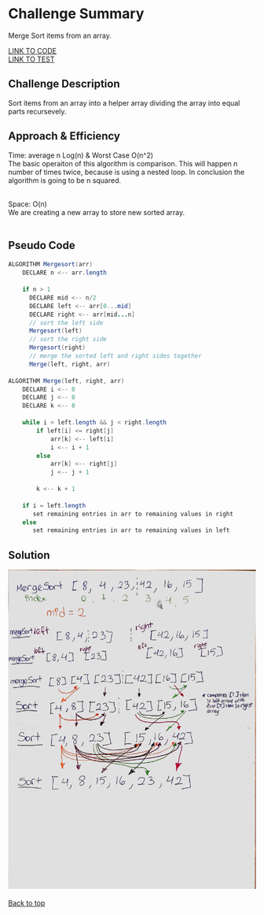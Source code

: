 # Challenge Summary
Merge Sort items from an array. 

[LINK TO CODE](https://github.com/daesy13/data-structures-and-algorithms/blob/master/code401challenges/src/main/java/code401challenges/mergeSort/MergeSort.java)</br>
[LINK TO TEST](https://github.com/daesy13/data-structures-and-algorithms/blob/master/code401challenges/src/test/java/code401challenges/mergeSortTest/MergeSortTest.java)</br>

## Challenge Description
Sort items from an array into a helper array dividing the array into equal parts recursevely.</br>

## Approach & Efficiency
Time: average n Log(n) & Worst Case O(n^2)</br>
The basic operaiton of this algorithm is comparison. This will happen n number of times twice, because is using a nested loop. In conclusion the algorithm is going to be n squared.</br></br>

Space: O(n)</br>
We are creating a new array to store new sorted array.</br></br>

## Pseudo Code
```java
ALGORITHM Mergesort(arr)
    DECLARE n <-- arr.length
           
    if n > 1
      DECLARE mid <-- n/2
      DECLARE left <-- arr[0...mid]
      DECLARE right <-- arr[mid...n]
      // sort the left side
      Mergesort(left)
      // sort the right side
      Mergesort(right)
      // merge the sorted left and right sides together
      Merge(left, right, arr)

ALGORITHM Merge(left, right, arr)
    DECLARE i <-- 0
    DECLARE j <-- 0
    DECLARE k <-- 0

    while i < left.length && j < right.length
        if left[i] <= right[j]
            arr[k] <-- left[i]
            i <-- i + 1
        else
            arr[k] <-- right[j]
            j <-- j + 1
            
        k <-- k + 1

    if i = left.length
       set remaining entries in arr to remaining values in right
    else
       set remaining entries in arr to remaining values in left
```  

## Solution
<img src="../../../../assets/mergeSort.jpg" alt="drawing" width="900"/>
<!-- ![sort](../../../../assets/mergeSort.jpg) -->
</br></br><a href="#top">Back to top</a>

